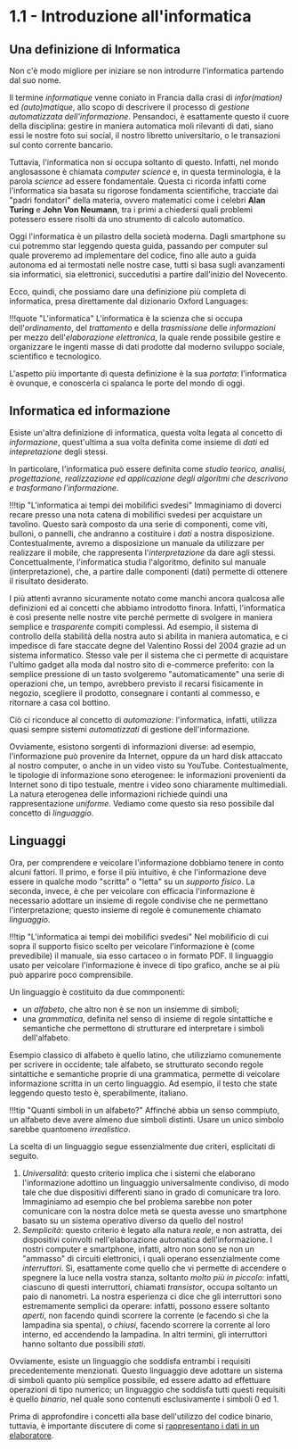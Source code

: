 # 1.1 - Introduzione all'informatica

## Una definizione di Informatica

Non c'è modo migliore per iniziare se non introdurre l'informatica partendo dal suo nome.

Il termine *informatique* venne coniato in Francia dalla crasi di *infor(mation)* ed *(auto)matique*, allo scopo di descrivere il processo di *gestione automatizzata dell'informazione*. Pensandoci, è esattamente questo il cuore della disciplina: gestire in maniera automatica moli rilevanti di dati, siano essi le nostre foto sui social, il nostro libretto universitario, o le transazioni sul conto corrente bancario.

Tuttavia, l'informatica non si occupa soltanto di questo. Infatti, nel mondo anglosassone è chiamata *computer science* e, in questa terminologia, è la parola *science* ad essere fondamentale. Questa ci ricorda infatti come l'informatica sia basata su rigorose fondamenta scientifiche, tracciate dai "padri fondatori" della materia, ovvero matematici come i celebri **Alan Turing** e **John Von Neumann**, tra i primi a chiedersi quali problemi potessero essere risolti da uno strumento di calcolo automatico.

Oggi l'informatica è un pilastro della società moderna. Dagli smartphone su cui potremmo star leggendo questa guida, passando per computer sul quale proveremo ad implementare del codice, fino alle auto a guida autonoma ed ai termostati nelle nostre case, tutti si basa sugli avanzamenti sia informatici, sia elettronici, succedutisi a partire dall'inizio del Novecento.

Ecco, quindi, che possiamo dare una definizione più completa di informatica, presa direttamente dal dizionario Oxford Languages:

!!!quote "L'informatica"
    L'informatica è la scienza che si occupa dell'_ordinamento_, del _trattamento_ e della _trasmissione_ delle _informazioni_ per mezzo dell'_elaborazione elettronica_, la quale rende possibile gestire e organizzare le ingenti masse di dati prodotte dal moderno sviluppo sociale, scientifico e tecnologico.

L'aspetto più importante di questa definizione è la sua *portata*: l'informatica è ovunque, e conoscerla ci spalanca le porte del mondo di oggi.

## Informatica ed informazione

Esiste un'altra definizione di informatica, questa volta legata al concetto di *informazione*, quest'ultima a sua volta definita come insieme di *dati* ed *intepretazione* degli stessi.

In particolare, l'informatica può essere definita come *studio teorico, analisi, progettazione, realizzazione ed applicazione degli algoritmi che descrivono e trasformano l'informazione*. 

!!!tip "L'informatica ai tempi dei mobilifici svedesi"
    Immaginiamo di doverci recare presso una nota catena di mobilifici svedesi per acquistare un tavolino. Questo sarà composto da una serie di componenti, come viti, bulloni, o pannelli, che andranno a costituire i *dati* a nostra disposizione. Contestualmente, avremo a disposizione un manuale da utilizzare per realizzare il mobile, che rappresenta l'*interpretazione* da dare agli stessi. Concettualmente, l'informatica studia l'algoritmo, definito sul manuale (interpretazione), che, a partire dalle componenti (dati) permette di ottenere il risultato desiderato.

I più attenti avranno sicuramente notato come manchi ancora qualcosa alle definizioni ed ai concetti che abbiamo introdotto finora. Infatti, l'informatica è così presente nelle nostre vite perché permette di svolgere in maniera semplice e *trasparente* compiti complessi. Ad esempio, il sistema di controllo della stabilità della nostra auto si abilita in maniera automatica, e ci impedisce di fare staccate degne del Valentino Rossi del 2004 grazie ad un sistema informatico. Stesso vale per il sistema che ci permette di acquistare l'ultimo gadget alla moda dal nostro sito di e-commerce preferito: con la semplice pressione di un tasto svolgeremo "automaticamente" una serie di operazioni che, un tempo, avrebbero previsto il recarsi fisicamente in negozio, scegliere il prodotto, consegnare i contanti al commesso, e ritornare a casa col bottino.

Ciò ci riconduce al concetto di *automazione*: l'informatica, infatti, utilizza quasi sempre sistemi *automatizzati* di gestione dell'informazione.

Ovviamente, esistono sorgenti di informazioni diverse: ad esempio, l'informazione può provenire da Internet, oppure da un hard disk attaccato al nostro computer, o anche in un video visto su YouTube. Contestualmente, le tipologie di informazione sono eterogenee: le informazioni provenienti da Internet sono di tipo testuale, mentre i video sono chiaramente multimediali. La natura eterogenea delle informazioni richiede quindi una rappresentazione *uniforme*. Vediamo come questo sia reso possibile dal concetto di *linguaggio*.

## Linguaggi

Ora, per comprendere e veicolare l'informazione dobbiamo tenere in conto alcuni fattori. Il primo, e forse il più intuitivo, è che l'informazione deve essere in qualche modo "scritta" o "letta" su un *supporto fisico*. La seconda, invece, è che per veicolare con efficacia l'informazione è necessario adottare un insieme di regole condivise che ne permettano l'interpretazione; questo insieme di regole è comunemente chiamato *linguaggio*.

!!!tip "L'informatica ai tempi dei mobilifici svedesi"
    Nel mobilificio di cui sopra il supporto fisico scelto per veicolare l'informazione è (come prevedibile) il manuale, sia esso cartaceo o in formato PDF. Il linguaggio usato per veicolare l'informazione è invece di tipo grafico, anche se ai più può apparire poco comprensibile.

Un linguaggio è costituito da due commponenti:

* un *alfabeto*, che altro non è se non un insiemme di simboli;
* una *grammatica*, definita nel senso di insieme di regole sintattiche e semantiche che permettono di strutturare ed interpretare i simboli dell'alfabeto.

Esempio classico di alfabeto è quello latino, che utilizziamo comunemente per scrivere in occidente; tale alfabeto, se strutturato secondo regole sintattiche e semantiche proprie di una grammatica, permette di veicolare informazione scritta in un certo linguaggio. Ad esempio, il testo che state leggendo questo testo è, sperabilmente, italiano.

!!!tip "Quanti simboli in un alfabeto?"
    Affinché abbia un senso commpiuto, un alfabeto deve avere almeno due simboli distinti. Usare un unico simbolo sarebbe quantomeno *irrealistico*.

La scelta di un linguaggio segue essenzialmente due criteri, esplicitati di seguito.

1. *Universalità*: questo criterio implica che i sistemi che elaborano l'informazione adottino un linguaggio universalmente condiviso, di modo tale che due dispositivi differenti siano in grado di comunicare tra loro. Immaginiamo ad esempio che bel problema sarebbe non poter comunicare con la nostra dolce metà se questa avesse uno smartphone basato su un sistema operativo diverso da quello del nostro!
2. *Semplicità*: questo criterio è legato alla natura *reale*, e non astratta, dei dispositivi coinvolti nell'elaborazione automatica dell'informazione. I nostri computer e smartphone, infatti, altro non sono se non un "ammasso" di circuiti elettronici, i quali operano essenzialmente come *interruttori*. Sì, esattamente come quello che vi permette di accendere o spegnere la luce nella vostra stanza, soltanto *molto più in piccolo*: infatti, ciascuno di questi interruttori, chiamati *transistor*, occupa soltanto un paio di nanometri. La nostra esperienza ci dice che gli interruttori sono estremamente semplici da operare: infatti, possono essere soltanto *aperti*, non facendo quindi scorrere la corrente (e facendo sì che la lampadina sia spenta), o *chiusi*, facendo scorrere la corrente al loro interno, ed accendendo la lampadina. In altri termini, gli interruttori hanno soltanto due possibili *stati*.

Ovviamente, esiste un linguaggio che soddisfa entrambi i requisiti precedentemente menzionati. Questo linguaggio deve adottare un sistema di simboli quanto più semplice possibile, ed essere adatto ad effettuare operazioni di tipo numerico; un linguaggio che soddisfa tutti questi requisiti è quello *binario*, nel quale sono contenuti esclusivamente i simboli $0$ ed $1$.

Prima di approfondire i concetti alla base dell'utilizzo del codice binario, tuttavia, è importante discutere di come si [rappresentano i dati in un elaboratore](02_data_repr.md).
